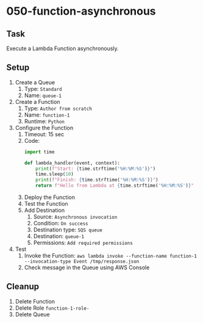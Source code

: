 # 050-function-asynchronous

## Task

Execute a Lambda Function asynchronously.

## Setup

1. Create a Queue
    1. Type: `Standard`
    2. Name: `queue-1`
2. Create a Function
    1. Type: `Author from scratch`
    2. Name: `function-1`
    3. Runtime: `Python`
3. Configure the Function
    1. Timeout: 15 sec
    2. Code:
       ```python
       import time

       def lambda_handler(event, context):
           print(f"Start: {time.strftime('%H:%M:%S')}")
           time.sleep(10)
           print(f"Finish: {time.strftime('%H:%M:%S')}")
           return f"Hello from Lambda at {time.strftime('%H:%M:%S')}"
       ```
    3. Deploy the Function
    4. Test the Function
    5. Add Destination
        1. Source: `Asynchronous invocation`
        2. Condition: `On success`
        3. Destination type: `SQS queue`
        4. Destination: `queue-1`
        5. Permissions: `Add required permissions`
4. Test
    1. Invoke the Function: `aws lambda invoke --function-name function-1 --invocation-type Event /tmp/response.json`
    2. Check message in the Queue using AWS Console

## Cleanup

1. Delete Function
2. Delete Role `function-1-role-`
3. Delete Queue 